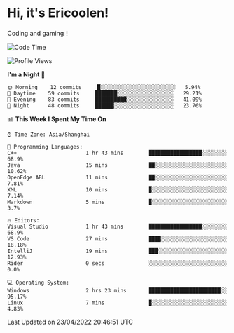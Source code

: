 # Hi, it's Ericoolen!
Coding and gaming！

<!--START_SECTION:waka-->
![Code Time](http://img.shields.io/badge/Code%20Time-212%20hrs%2047%20mins-blue)

![Profile Views](http://img.shields.io/badge/Profile%20Views-2-blue)

**I'm a Night 🦉** 

```text
🌞 Morning    12 commits     █░░░░░░░░░░░░░░░░░░░░░░░░   5.94% 
🌆 Daytime    59 commits     ███████░░░░░░░░░░░░░░░░░░   29.21% 
🌃 Evening    83 commits     ██████████░░░░░░░░░░░░░░░   41.09% 
🌙 Night      48 commits     ██████░░░░░░░░░░░░░░░░░░░   23.76%

```


📊 **This Week I Spent My Time On** 

```text
⌚︎ Time Zone: Asia/Shanghai

💬 Programming Languages: 
C++                      1 hr 43 mins        █████████████████░░░░░░░░   68.9% 
Java                     15 mins             ██░░░░░░░░░░░░░░░░░░░░░░░   10.62% 
OpenEdge ABL             11 mins             ██░░░░░░░░░░░░░░░░░░░░░░░   7.81% 
XML                      10 mins             █░░░░░░░░░░░░░░░░░░░░░░░░   7.14% 
Markdown                 5 mins              █░░░░░░░░░░░░░░░░░░░░░░░░   3.7%

🔥 Editors: 
Visual Studio            1 hr 43 mins        █████████████████░░░░░░░░   68.9% 
VS Code                  27 mins             ████░░░░░░░░░░░░░░░░░░░░░   18.18% 
IntelliJ                 19 mins             ███░░░░░░░░░░░░░░░░░░░░░░   12.93% 
Rider                    0 secs              ░░░░░░░░░░░░░░░░░░░░░░░░░   0.0%

💻 Operating System: 
Windows                  2 hrs 23 mins       ███████████████████████░░   95.17% 
Linux                    7 mins              █░░░░░░░░░░░░░░░░░░░░░░░░   4.83%

```


 Last Updated on 23/04/2022 20:46:51 UTC
<!--END_SECTION:waka-->

